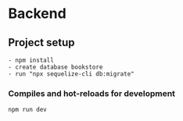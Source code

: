 # Backend

## Project setup
```
- npm install
- create database bookstore
- run "npx sequelize-cli db:migrate"
```

### Compiles and hot-reloads for development
```
npm run dev
```

<!-- ### Compiles and minifies for production
```
npm run build
```

### Lints and fixes files
```
npm run lint
``` -->
